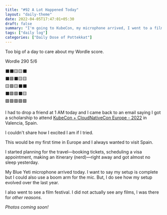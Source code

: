 ```yaml
---
title: "#92 A Lot Happened Today"
layout: "daily-theme"
date: 2022-04-05T17:47:01+05:30
draft: false
summary: "I'm going to KubeCon, my microphone arrived, I went to a film festival and I need to get a visa."
tags: ["daily log"]
categories: ["Daily Dose of Pottekkat"]
---
```


Too big of a day to care about my Wordle score.

Wordle 290 5/6

⬛⬛🟨🟨⬛\
⬛🟩⬛🟨🟨\
🟨🟩🟨⬛⬛\
⬛🟩🟩⬛🟨\
🟩🟩🟩🟩🟩

I had to drop a friend at 1 AM today and I came back to an email saying I got a scholarship to attend [KubeCon + CloudNativeCon Europe - 2022](https://events.linuxfoundation.org/kubecon-cloudnativecon-europe/) in Valencia, Spain.

I couldn't share how I excited I am if I tried.

This would be my first time in Europe and I always wanted to visit Spain.

I started planning for the travel—booking tickets, scheduling a visa appointment, making an itinerary (nerd)—right away and got almost no sleep yesterday.

My Blue Yeti microphone arrived today. I want to say my setup is complete but I could also use a boom arm for the mic. But, I do see how my setup evolved over the last year.

I also went to see a film festival. I did not actually see any films, I was there for _other reasons_.

_Photos coming soon!_
